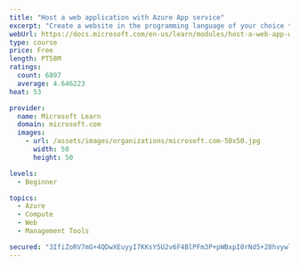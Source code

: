 ```yaml
---
title: "Host a web application with Azure App service"
excerpt: "Create a website in the programming language of your choice through the hosted web app platform in Azure App Service."
webUrl: https://docs.microsoft.com/en-us/learn/modules/host-a-web-app-with-azure-app-service/
type: course
price: Free
length: PT58M
ratings:
  count: 6897
  average: 4.646223
heat: 53

provider:
  name: Microsoft Learn
  domain: microsoft.com
  images:
    - url: /assets/images/organizations/microsoft.com-50x50.jpg
      width: 50
      height: 50

levels:
  - Beginner

topics:
  - Azure
  - Compute
  - Web
  - Management Tools

secured: "3IfiZoRV7mG+4QDwXEuyyI7KKsY5U2v6F4BlPFm3P+pWBxpI0rNd5+28hvywllLGHrR658gSPpVZMbgAqEsey05UJ7ms9vurMr8aelosXqF7mSVSAU1QHFAm4MDtYg1uImAmJNdL7st4goqEl8RZlFQjFiG8TNlaQZXRKevcegfB4xX7yABpgRJS1+1GJf3LGPkVgK5OSjT+lk94j9RVnqIhA9nIqqjj+17m/83oDK1oEUCEbbcfOO/MAGkvSvE/inKKO5xPC/zNKN7vlFRKlTeIJzpS0jWBwfB6hlVTXAMpZ43fQUjWK99ph7KrFYc1vSQykiF6sZdxP2MoFXemC2P9Y0eNrYhj8kEi2rEkmm5/S6lrdTNmwstqfkqTg8NuBH/uTJIn+TTHdl/SIC3ImztN9wFpAvFhdtk5Zd4jjqg=;DtxVsi+MD4RnCpMlDyR0qA=="
---
```


